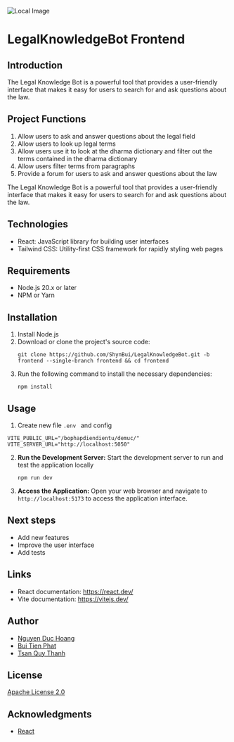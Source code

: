 ![Local Image](./assets/banner.png)

# LegalKnowledgeBot Frontend

## Introduction

The Legal Knowledge Bot is a powerful tool that provides a user-friendly interface that makes it easy for users to search for and ask questions about the law.

## Project Functions
1. Allow users to ask and answer questions about the legal field
2. Allow users to look up legal terms
3. Allow users use it to look at the dharma dictionary and filter out the terms contained in the dharma dictionary
4. Allow users filter terms from paragraphs
5. Provide a forum for users to ask and answer questions about the law
   
The Legal Knowledge Bot is a powerful tool that provides a user-friendly interface that makes it easy for users to search for and ask questions about the law.

## Technologies

-   React: JavaScript library for building user interfaces
-   Tailwind CSS: Utility-first CSS framework for rapidly styling web pages

## Requirements

-   Node.js 20.x or later
-   NPM or Yarn

## Installation

1. Install Node.js
2. Download or clone the project's source code:
    ```
    git clone https://github.com/ShynBui/LegalKnowledgeBot.git -b frontend --single-branch frontend && cd frontend
    ```
3. Run the following command to install the necessary dependencies:
    ```
    npm install
    ```

## Usage

1. Create new file ```.env ``` and config 
```
VITE_PUBLIC_URL="/bophapdiendientu/demuc/"
VITE_SERVER_URL="http://localhost:5050"
```
2. **Run the Development Server:** Start the development server to run and test the application locally
    ```
    npm run dev
    ```
3. **Access the Application:** Open your web browser and navigate to `http://localhost:5173` to access the application interface.

## Next steps

-   Add new features
-   Improve the user interface
-   Add tests

## Links

-   React documentation: https://react.dev/
-   Vite documentation: https://vitejs.dev/

## Author

-   [Nguyen Duc Hoang](https://github.com/duchoaang)
-   [Bui Tien Phat](https://github.com/ShynBui)
-   [Tsan Quy Thanh](https://github.com/quythanh)

## License

[Apache License 2.0](http://www.apache.org/licenses/)

## Acknowledgments

-   [React](https://react.dev/)
